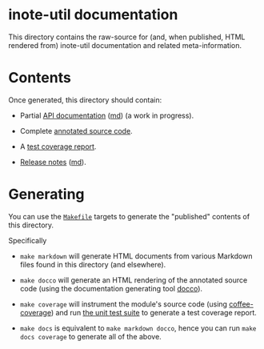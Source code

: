 # inote-util documentation

This directory contains the raw-source for (and, when published,
HTML rendered from) inote-util documentation and related
meta-information.

# Contents

Once generated, this directory should contain:

 * Partial [API documentation](./api.html) ([md](./api.md)) (a work in progress).

 * Complete [annotated source code](./docco/index.html).

 * A [test coverage report](./coverage.html).

 * [Release notes](./release-notes.html) ([md](./release-notes.md)).

# Generating

You can use the [`Makefile`](../Makefile) targets to generate the
"published" contents of this directory.

Specifically

  - `make markdown` will generate HTML documents from various Markdown
    files found in this directory (and elsewhere).

  - `make docco` will generate an HTML rendering of the annotated
    source code (using the documentation generating tool
    [docco](http://jashkenas.github.io/docco/)).

  - `make coverage` will instrument the module's source code (using
    [coffee-coverage](https://github.com/benbria/coffee-coverage)) and
    run [the unit test suite](../test) to generate a test coverage
    report.

  - `make docs` is equivalent to `make markdown docco`, hence you can
    run `make docs coverage` to generate all of the above.
